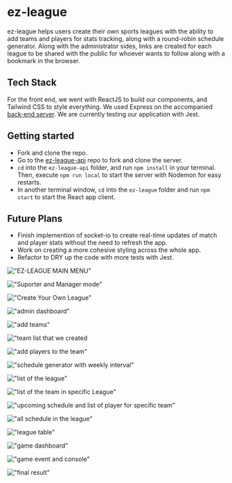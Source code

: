 # ez-league

ez-league helps users create their own sports leagues with the ability to add teams and players for stats tracking, along with a round-robin schedule generator. Along with the administrator sides, links are created for each league to be shared with the public for whoever wants to follow along with a bookmark in the browser.

## Tech Stack

For the front end, we went with ReactJS to build our components, and Tailwind CSS to style everything. We used Express on the accompanied [back-end server](https://github.com/jjjjjjonathan/ez-league-api). We are currently testing our application with Jest.

## Getting started

- Fork and clone the repo.
- Go to the [ez-league-api](https://github.com/jjjjjjonathan/ez-league-api) repo to fork and clone the server.
- `cd` into the `ez-league-api` folder, and run `npm install` in your terminal. Then, execute `npm run local` to start the server with Nodemon for easy restarts.
- In another terminal window, `cd` into the `ez-league` folder and run `npm start` to start the React app client.

## Future Plans

- Finish implemention of socket-io to create real-time updates of match and player stats without the need to refresh the app.
- Work on creating a more cohesive styling across the whole app.
- Refactor to DRY up the code with more tests with Jest.

!["EZ-LEAGUE MAIN MENU"](https://github.com/jjjjjjonathan/ez-league/blob/main/docs/Screenshot%20by%20Snip%20My%20at%20Apr%2016%2C%202022%20at%2023:14:53.png)

!["Suporter and Manager mode"](https://github.com/jjjjjjonathan/ez-league/blob/main/docs/Screenshot%20by%20Snip%20My%20at%20Apr%2016%2C%202022%20at%2023:15:20.png)

!["Create Your Own League"](https://github.com/jjjjjjonathan/ez-league/blob/main/docs/Screenshot%20by%20Snip%20My%20at%20Apr%2016%2C%202022%20at%2023:19:08.png)

!["admin dashboard"](https://github.com/jjjjjjonathan/ez-league/blob/main/docs/Screenshot%20by%20Snip%20My%20at%20Apr%2016%2C%202022%20at%2023:21:49.png)

!["add teams"](https://github.com/jjjjjjonathan/ez-league/blob/main/docs/Screenshot%20by%20Snip%20My%20at%20Apr%2016%2C%202022%20at%2023:20:41.png)

!["team list that we created](https://github.com/jjjjjjonathan/ez-league/blob/main/docs/Screenshot%20by%20Snip%20My%20at%20Apr%2016%2C%202022%20at%2023:22:19.png)

!["add players to the team"](https://github.com/jjjjjjonathan/ez-league/blob/main/docs/Screenshot%20by%20Snip%20My%20at%20Apr%2016%2C%202022%20at%2023:30:07.png)

!["schedule generator with weekly interval"](https://github.com/jjjjjjonathan/ez-league/blob/main/docs/Screenshot%20by%20Snip%20My%20at%20Apr%2016%2C%202022%20at%2023:23:20.png)

!["list of the league"](https://github.com/jjjjjjonathan/ez-league/blob/main/docs/Screenshot%20by%20Snip%20My%20at%20Apr%2016%2C%202022%20at%2023:24:02.png)

!["list of the team in specific League"](https://github.com/jjjjjjonathan/ez-league/blob/main/docs/Screenshot%20by%20Snip%20My%20at%20Apr%2016%2C%202022%20at%2023:24:44.png)

!["upcoming schedule and list of player for specific team"](https://github.com/jjjjjjonathan/ez-league/blob/main/docs/Screenshot%20by%20Snip%20My%20at%20Apr%2016%2C%202022%20at%2023:25:24.png)

!["all schedule in the league"](https://github.com/jjjjjjonathan/ez-league/blob/main/docs/Screenshot%20by%20Snip%20My%20at%20Apr%2016%2C%202022%20at%2023:26:08.png)

!["league table"](https://github.com/jjjjjjonathan/ez-league/blob/main/docs/Screenshot%20by%20Snip%20My%20at%20Apr%2016%2C%202022%20at%2023:27:30.png)

!["game dashboard"](https://github.com/jjjjjjonathan/ez-league/blob/main/docs/Screenshot%20by%20Snip%20My%20at%20Apr%2016%2C%202022%20at%2023:31:13.png)

!["game event and console"](https://github.com/jjjjjjonathan/ez-league/blob/main/docs/Screenshot%20by%20Snip%20My%20at%20Apr%2016%2C%202022%20at%2023:34:35.png)

!["final result"](https://github.com/jjjjjjonathan/ez-league/blob/main/docs/Screenshot%20by%20Snip%20My%20at%20Apr%2016%2C%202022%20at%2023:35:07.png)
